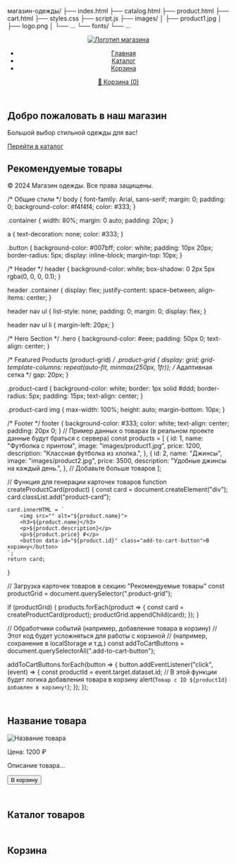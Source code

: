 магазин-одежды/
├── index.html       <!-- Главная страница -->
├── catalog.html     <!-- Страница каталога товаров -->
├── product.html     <!-- Страница товара -->
├── cart.html        <!-- Страница корзины -->
├── styles.css       <!-- Файл со стилями CSS -->
├── script.js        <!-- Файл с JavaScript кодом -->
├── images/          <!-- Папка с изображениями товаров, логотипами и т.д. -->
│   ├── product1.jpg
│   ├── logo.png
│   └── ...
└── fonts/           <!-- Папка со шрифтами (если используются) -->
    └── ...
<!DOCTYPE html>
<html lang="ru">
<head>
    <meta charset="UTF-8">
    <meta name="viewport" content="width=device-width, initial-scale=1.0">
    <title>Магазин Одежды</title>
    <link rel="stylesheet" href="styles.css">
</head>
<body>
    <header>
        <div class="container">
            <a href="index.html" class="logo">
                <img src="" alt="Логотип магазина">
            </a>
            <nav>
                <ul>
                    <li><a href="index.html">Главная</a></li>
                    <li><a href="catalog.html">Каталог</a></li>
                    <li><a href="cart.html">Корзина</a></li>
                </ul>
            </nav>
            <div class="cart-icon">
                <a href="cart.html">🛒 Корзина (0)</a> <!-- Пример, корзина будет обновляться через JS -->
            </div>
        </div>
    </header>
    <main>
        <section class="hero">
            <div class="container">
                <h1>Добро пожаловать в наш магазин</h1>
                <p>Большой выбор стильной одежды для вас!</p>
                <a href="catalog.html" class="button">Перейти в каталог</a>
            </div>
        </section>
        <section class="featured-products">
            <div class="container">
                <h2>Рекомендуемые товары</h2>
                <div class="product-grid">
                    <!-- Здесь будут карточки товаров, создаваемые динамически с помощью JavaScript -->
                </div>
            </div>
        </section>
    </main>
    <footer>
        <div class="container">
            <p>&copy; 2024 Магазин одежды. Все права защищены.</p>
        </div>
    </footer>
    <script src="script.js"></script>
</body>
</html>
/* Общие стили */
body {
    font-family: Arial, sans-serif;
    margin: 0;
    padding: 0;
    background-color: #f4f4f4;
    color: #333;
}

.container {
    width: 80%;
    margin: 0 auto;
    padding: 20px;
}

a {
    text-decoration: none;
    color: #333;
}

.button {
    background-color: #007bff;
    color: white;
    padding: 10px 20px;
    border-radius: 5px;
    display: inline-block;
    margin-top: 10px;
}

/* Header */
header {
    background-color: white;
    box-shadow: 0 2px 5px rgba(0, 0, 0, 0.1);
}

header .container {
    display: flex;
    justify-content: space-between;
    align-items: center;
}

header nav ul {
    list-style: none;
    padding: 0;
    margin: 0;
    display: flex;
}

header nav ul li {
    margin-left: 20px;
}

/* Hero Section */
.hero {
    background-color: #eee;
    padding: 50px 0;
    text-align: center;
}

/* Featured Products (product-grid) */
.product-grid {
    display: grid;
    grid-template-columns: repeat(auto-fit, minmax(250px, 1fr)); /* Адаптивная сетка */
    gap: 20px;
}

.product-card {
    background-color: white;
    border: 1px solid #ddd;
    border-radius: 5px;
    padding: 15px;
    text-align: center;
}

.product-card img {
    max-width: 100%;
    height: auto;
    margin-bottom: 10px;
}

/* Footer */
footer {
    background-color: #333;
    color: white;
    text-align: center;
    padding: 20px 0;
}
// Пример данных о товарах (в реальном проекте данные будут браться с сервера)
const products = [
    {
        id: 1,
        name: "Футболка с принтом",
        image: "images/product1.jpg",
        price: 1200,
        description: "Классная футболка из хлопка.",
    },
    {
        id: 2,
        name: "Джинсы",
        image: "images/product2.jpg",
        price: 3500,
        description: "Удобные джинсы на каждый день.",
    },
    // Добавьте больше товаров
];

// Функция для генерации карточек товаров
function createProductCard(product) {
    const card = document.createElement("div");
    card.classList.add("product-card");

    card.innerHTML = `
        <img src="" alt="${product.name}">
        <h3>${product.name}</h3>
        <p>${product.description}</p>
        <p>${product.price} ₽</p>
        <button data-id="${product.id}" class="add-to-cart-button">В корзину</button>
    `;
    return card;
}

// Загрузка карточек товаров в секцию "Рекомендуемые товары"
const productGrid = document.querySelector(".product-grid");

if (productGrid) {
    products.forEach(product => {
        const card = createProductCard(product);
        productGrid.appendChild(card);
    });
}


// Обработчики событий (например, добавление товара в корзину)
//  Этот код будет усложняться для работы с корзиной
//  (например, сохранение в localStorage и т.д.)
const addToCartButtons = document.querySelectorAll(".add-to-cart-button");

addToCartButtons.forEach(button => {
    button.addEventListener("click", (event) => {
        const productId = event.target.dataset.id;
        // В этой функции будет логика добавления товара в корзину
        alert(`Товар с ID ${productId} добавлен в корзину!`);
    });
});
<!DOCTYPE html>
<html lang="ru">
<head>
    <meta charset="UTF-8">
    <meta name="viewport" content="width=device-width, initial-scale=1.0">
    <title>Название товара - Магазин Одежды</title>
    <link rel="stylesheet" href="styles.css">
</head>
<body>
    <!-- Header -->
    <header>
        <!-- ... (код header из index.html) ... -->
    </header>
    <main>
        <section class="product-details">
            <div class="container">
                <h1>Название товара</h1>
                <div class="product-image">
                    <img src="" alt="Название товара"> <!-- Замените на правильную картинку -->
                </div>
                <div class="product-info">
                    <p>Цена: 1200 ₽</p> <!-- Замените на реальную цену -->
                    <p>Описание товара...</p>
                    <button class="add-to-cart-button">В корзину</button>
                </div>
            </div>
        </section>
    </main>
    <!-- Footer -->
    <footer>
        <!-- ... (код footer из index.html) ... -->
    </footer>
    <script src="script.js"></script>
</body>
</html>
<!DOCTYPE html>
<html lang="ru">
<head>
    <meta charset="UTF-8">
    <meta name="viewport" content="width=device-width, initial-scale=1.0">
    <title>Каталог - Магазин Одежды</title>
    <link rel="stylesheet" href="styles.css">
</head>
<body>
    <!-- Header -->
    <header>
        <!-- ... (код header из index.html) ... -->
    </header>
    <main>
        <section class="catalog">
            <div class="container">
                <h2>Каталог товаров</h2>
                <div class="product-grid">
                    <!-- Здесь будут карточки товаров, создаваемые динамически с помощью JavaScript,
                         аналогично Featured Products на главной странице -->
                </div>
            </div>
        </section>
    </main>
    <!-- Footer -->
    <footer>
        <!-- ... (код footer из index.html) ... -->
    </footer>
    <script src="script.js"></script>
</body>
</html>
<!DOCTYPE html>
<html lang="ru">
<head>
    <meta charset="UTF-8">
    <meta name="viewport" content="width=device-width, initial-scale=1.0">
    <title>Корзина - Магазин Одежды</title>
    <link rel="stylesheet" href="styles.css">
</head>
<body>
    <!-- Header -->
    <header>
        <!-- ... (код header из index.html) ... -->
    </header>
    <main>
        <section class="cart">
            <div class="container">
                <h2>Корзина</h2>
                <!-- Здесь будет отображаться содержимое корзины,
                     динамически создаваемое с помощью JavaScript -->
            </div>
        </section>
    </main>
    <!-- Footer -->
    <footer>
        <!-- ... (код footer из index.html) ... -->
    </footer>
    <script src="script.js"></script>
</body>
</html>
